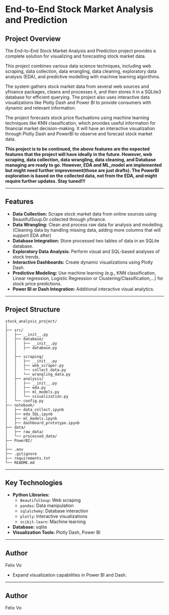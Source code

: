 # **End-to-End Stock Market Analysis and Prediction**

## **Project Overview**

The End-to-End Stock Market Analysis and Prediction project provides a complete solution for visualizing and forecasting stock market data. 

This project combines various data science techniques, including web scraping, data collection, data wrangling, data cleaning, exploratory data analysis (EDA), and predictive modelling with machine learning algorithms. 

The system gathers stock market data from several web sources and yfinance packages, cleans and processes it, and then stores it in a SQLite3 database for efficient querying. The project also uses interactive data visualizations like Plotly Dash and Power BI to provide consumers with dynamic and relevant information.

The project forecasts stock price fluctuations using machine learning techniques like KNN classification, which provides useful information for financial market decision-making. It will have an interactive visualization through Plotly Dash and PowerBI to observe and forecast stock market data.

**This project is to be continued, the above features are the expected features that the project will have ideally in the future. However,  web scraping, data collection, data wrangling, data cleaning, and Database managing are ready to go. However, EDA and ML_model are implemented but might need further improvement(those are just drafts). The PowerBI exploration is based on the collected data, not from the EDA, and might require further updates. Stay tuned!!!**

------------------------------------------------------------------------

## **Features**

-   **Data Collection:** Scrape stock market data from online sources using BeautifulSoup.Or collected through yfinance.
-   **Data Wrangling:** Clean and process raw data for analysis and modelling.(Cleaning data by handling missing data, adding more columns that will support EDA after)
-   **Database Integration:** Store processed two tables of data in an SQLite database.
-   **Exploratory Data Analysis:** Perform visual and SQL-based analyses of stock trends.
-   **Interactive Dashboards:** Create dynamic visualizations using Plotly Dash.
-   **Predictive Modeling:** Use machine learning (e.g., KNN classification, Linear regression, Logistic Regression or Clustering/Classification,...) for stock price predictions.
-   **Power BI or Dash Integration:** Additional interactive visual analytics.

------------------------------------------------------------------------

## **Project Structure**

```         
stock_analysis_project/
│
├── src/
│   ├── __init__.py
│   ├── database/
│   │   ├── __init__.py
│   │   ├── database.py
│   │ 
│   ├── scraping/
│   │   ├── __init__.py 
│   │   ├── web_scraper.py    
│   │   └── collect_data.py
│   │   └── wrangling_data.py      
│   ├── analysis/
│   │   ├── __init__.py      
│   │   ├── eda.py            
│   │   ├── ml_models.py       
│   │   └── visualization.py   
│   └── config.py           
├── notebook/
│   ├── data_collect.ipynb
│   ├── eda_SQL.ipynb
│   ├── ml_models.ipynb
│   ├── dashboard_prototype.ipynb            
├── data/
│   ├── raw_data/             
│   └── processed_data/
├── PowerBI/
|
├── .env                  
├── .gitignore          
├── requirements.txt      
└── README.md           
```

------------------------------------------------------------------------

## **Key Technologies**

-   **Python Libraries:**
    -   `BeautifulSoup`: Web scraping
    -   `pandas`: Data manipulation
    -   `sqlalchemy`: Database interaction
    -   `plotly`: Interactive visualizations
    -   `scikit-learn`: Machine learning
-   **Database:** sqlite
-   **Visualization Tools:** Plotly Dash, Power BI

------------------------------------------------------------------------
## Author
Felix Vo
-   Expand visualization capabilities in Power BI and Dash.

------------------------------------------------------------------------

## Author

Felix Vo
